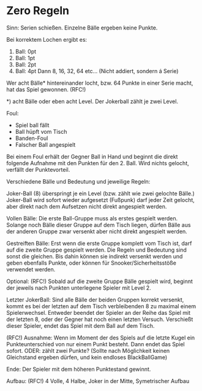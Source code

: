 #   Zero Regeln


Sinn:
Serien schießen. 
Einzelne Bälle ergeben keine Punkte.

Bei korrektem Lochen ergibt es:
1. Ball:  0pt
2. Ball:  1pt
3. Ball:  2pt
4. Ball:  4pt
  Dann 8, 16, 32, 64 etc…
  (Nicht addiert, sondern á Serie)
  
Wer acht Bälle* hintereinander locht, bzw. 64 Punkte in einer Serie macht, hat das Spiel gewonnen. (RFC!)

*) acht Bälle oder eben acht Level. Der Jokerball zählt je zwei Level. 


Foul: 
- Spiel ball fällt
- Ball hüpft vom Tisch
- Banden-Foul 
- Falscher Ball angespielt

Bei einem Foul erhält der Gegner Ball in Hand und beginnt die direkt folgende Aufnahme mit den Punkten für den 2. Ball.
Wird nichts gelocht, verfällt der Punktevorteil.


Verschiedene Bälle und Bedeutung und jeweilige Regeln:

Joker-Ball (8) überspringt je ein Level (bzw. zählt wie zwei gelochte Bälle.)
Joker-Ball wird sofort wieder aufgesetzt (Fußpunk) darf jeder Zeit gelocht, aber direkt nach dem Aufsetzen nicht direkt angespielt werden.

Vollen Bälle:
Die erste Ball-Gruppe muss als erstes gespielt werden. Solange noch Bälle dieser Gruppe auf dem Tisch liegen, dürfen Bälle aus der anderen Gruppe zwar versenkt aber nicht direkt angespielt werden.

Gestreiften Bälle:
Erst wenn die erste Gruppe komplett vom Tisch ist, darf auf die zweite Gruppe gespielt werden. Die Regeln und Bedeutung sind sonst die gleichen. Bis dahin können sie indirekt versenkt werden und geben ebenfalls Punkte, oder können für Snooker/Sicherheitsstöße verwendet werden. 

Optional: (RFC!)
Sobald auf die zweite Gruppe Bälle gespielt wird, beginnt der jeweils nach Punkten unterlegene Spieler mit Level 2.

Letzter JokerBall:
Sind alle Bälle der beiden Gruppen korrekt versenkt, kommt es bei der letzten auf dem Tisch verbleibenden 8 zu maximal einem Spielerwechsel. Entweder beendet der Spieler an der Reihe das Spiel mit der letzten 8, oder der Gegner hat noch einen letzten Versuch. Verschießt dieser Spieler, endet das Spiel mit dem Ball auf dem Tisch. 

(RFC!) Ausnahme: Wenn im Moment der des Spiels auf die letzte Kugel ein Punkteunterschied von nur einem Punkt besteht. Dann endet das Spiel sofort. ODER: zählt zwei Punkte? 
(Sollte nach Möglichkeit keinen Gleichstand ergeben dürfen, und kein endloses BlackBallGame) 

Ende:
Der Spieler mit dem höheren Punktestand gewinnt. 

Aufbau:   (RFC!)
4 Volle, 
4 Halbe, 
Joker in der Mitte, 
Symetrischer Aufbau
